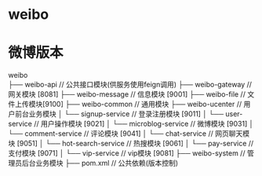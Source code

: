 # weibo
# 微博版本

weibo     
├── weibo-api 			  // 公共接口模块(供服务使用feign调用)
├── weibo-gateway         // 网关模块 [8081]
├── weibo-message         // 信息模块 [9001]
├── weibo-file            // 文件上传模块[9100]
├── weibo-common          // 通用模块
├── weibo-ucenter         // 用户前台业务模块
│       └── signup-service                    // 登录注册模块 [9011]
│       └── user-service                      // 用户操作模块 [9021]
│       └── microblog-service                 // 微博模块 [9031]
│       └── comment-service                   // 评论模块 [9041]
│		└── chat-service                      // 网页聊天模块 [9051]
│		└── hot-search-service                // 热搜模块 [9061]
│		└── pay-service                       // 支付模块 [9071]
│		└── vip-service                	      // vip模块 [9081]
├── weibo-system          // 管理员后台业务模块
├── pom.xml               // 公共依赖(版本控制)